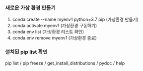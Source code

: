 ### 새로운 가상 환경 만들기

1. conda create --name myenv1 python=3.7 pip (가상환경 만들기)
2. conda activate myenv1 (가상환경 구동하기)
3. conda env list (가상환경 리스트 확인)
4. conda env remove myenv1 (가상환경 종료)

### 설치된 pip list 확인

pip list / pip freeze / get_install_distributions / pydoc / help

